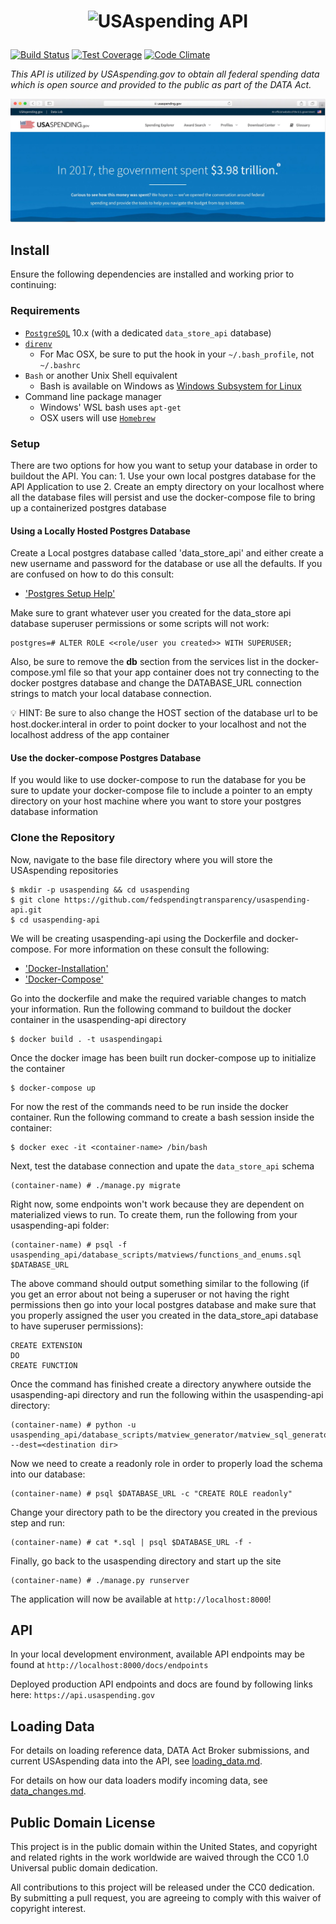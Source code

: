 # <p align="center"><img src="https://www.usaspending.gov/img/logo@2x.png" alt="USAspending API"></p>

[![Build Status](https://travis-ci.org/fedspendingtransparency/usaspending-api.svg?branch=master)](https://travis-ci.org/fedspendingtransparency/usaspending-api) [![Test Coverage](https://codeclimate.com/github/fedspendingtransparency/usaspending-api/badges/coverage.svg)](https://codeclimate.com/github/fedspendingtransparency/usaspending-api/coverage) [![Code Climate](https://codeclimate.com/github/fedspendingtransparency/usaspending-api/badges/gpa.svg)](https://codeclimate.com/github/fedspendingtransparency/usaspending-api)

_This API is utilized by USAspending.gov to obtain all federal spending data which is open source and provided to the public as part of the DATA Act._

![USAspending Landing Page](readme.jpg?raw=true "Readme")

## Install

Ensure the following dependencies are installed and working prior to continuing:

### Requirements
- [`PostgreSQL`](https://www.postgresql.org/download/) 10.x (with a dedicated `data_store_api` database)
- [`direnv`](https://github.com/direnv/direnv#install)
  - For Mac OSX, be sure to put the hook in your `~/.bash_profile`, not `~/.bashrc`
- `Bash` or another Unix Shell equivalent
  - Bash is available on Windows as [Windows Subsystem for Linux](https://docs.microsoft.com/en-us/windows/wsl/install-win10)
- Command line package manager
  - Windows' WSL bash uses `apt-get`
  - OSX users will use [`Homebrew`](https://brew.sh/)

### Setup
There are two options for how you want to setup your database in order to buildout the API.  You can:
    1. Use your own local postgres database for the API Application to use
    2. Create an empty directory on your localhost where all the database files will persist and use the docker-compose file to bring up a containerized postgres database

#### Using a Locally Hosted Postgres Database
Create a Local postgres database called 'data_store_api' and either create a new username and password for the database or use all the defaults.  If you are confused on how to do this consult: 
 - ['Postgres Setup Help'](https://medium.com/coding-blocks/creating-user-database-and-adding-access-on-postgresql-8bfcd2f4a91e)

Make sure to grant whatever user you created for the data_store api database superuser permissions or some scripts will not work:

    postgres=# ALTER ROLE <<role/user you created>> WITH SUPERUSER;

Also, be sure to remove the **db** section from the services list in the docker-compose.yml file so that your app container does not try connecting to the docker postgres database and change the DATABASE_URL connection strings to match your local database connection.

:bulb: HINT: Be sure to also change the HOST section of the database url to be host.docker.interal in order to point docker to your localhost and not the localhost address of the app container

#### Use the docker-compose Postgres Database
If you would like to use docker-compose to run the database for you be sure to update your docker-compose file to include a pointer to an empty directory on your host machine where you want to store your postgres database information

### Clone the Repository
Now, navigate to the base file directory where you will store the USAspending repositories

    $ mkdir -p usaspending && cd usaspending
    $ git clone https://github.com/fedspendingtransparency/usaspending-api.git
    $ cd usaspending-api

We will be creating usaspending-api using the Dockerfile and docker-compose.  For more information on these consult the following:
 - ['Docker-Installation'](https://docs.docker.com/install/)
 - ['Docker-Compose'](https://docs.docker.com/compose/)

Go into the dockerfile and make the required variable changes to match your information.
Run the following command to buildout the docker container in the usaspending-api directory

    $ docker build . -t usaspendingapi

Once the docker image has been built run docker-compose up to initialize the container

    $ docker-compose up

For now the rest of the commands need to be run inside the docker container. Run the following command to create a bash session inside the container:

    $ docker exec -it <container-name> /bin/bash

Next, test the database connection and upate the `data_store_api` schema

    (container-name) # ./manage.py migrate

Right now, some endpoints won't work because they are dependent on materialized views to run. To create them, run the following from your usaspending-api folder:

    (container-name) # psql -f usaspending_api/database_scripts/matviews/functions_and_enums.sql $DATABASE_URL

The above command should output something similar to the following (if you get an error about not being a superuser or not having the right permissions then go into your local postgres database and make sure that you properly assigned the user you created in the data_store_api database to have superuser permissions):

    CREATE EXTENSION
    DO
    CREATE FUNCTION

Once the command has finished create a directory anywhere outside the usaspending-api directory and run the following within the usaspending-api directory:

    (container-name) # python -u usaspending_api/database_scripts/matview_generator/matview_sql_generator.py --dest=<destination dir>

Now we need to create a readonly role in order to properly load the schema into our database:

    (container-name) # psql $DATABASE_URL -c "CREATE ROLE readonly"

Change your directory path to be the directory you created in the previous step and run:

    (container-name) # cat *.sql | psql $DATABASE_URL -f -

Finally, go back to the usaspending directory and start up the site

    (container-name) # ./manage.py runserver

The application will now be available at `http://localhost:8000`!

## API

In your local development environment, available API endpoints may be found at `http://localhost:8000/docs/endpoints`

Deployed production API endpoints and docs are found by following links here: `https://api.usaspending.gov`

## Loading Data

For details on loading reference data, DATA Act Broker submissions, and current USAspending data into the API, see [loading_data.md](loading_data.md).

For details on how our data loaders modify incoming data, see [data_changes.md](data_changes.md).

## Public Domain License

This project is in the public domain within the United States, and copyright and related rights in the work worldwide are waived through the CC0 1.0 Universal public domain dedication.

All contributions to this project will be released under the CC0 dedication. By submitting a pull request, you are agreeing to comply with this waiver of copyright interest.
